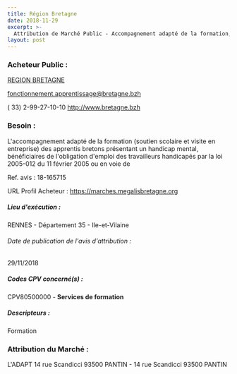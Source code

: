 ```yaml
---
title: Région Bretagne
date: 2018-11-29
excerpt: >-
  Attribution de Marché Public - Accompagnement adapté de la formation, en complément du droit commun, des apprentis bretons présentant un handicap mental , dans les Centres de Formation d'Apprentis
layout: post
---
```


### Acheteur Public : 
<a href="/acheteur-137/siren-233500016"> REGION BRETAGNE</a><br/>



fonctionnement.apprentissage@bretagne.bzh

( 33) 2-99-27-10-10
http://www.bretagne.bzh
### Besoin :

L'accompagnement adapté de la formation (soutien scolaire et visite en entreprise) des apprentis bretons présentant un handicap mental, bénéficiaires de l'obligation d'emploi des travailleurs handicapés par la loi 2005-012 du 11 février 2005 ou en voie de

Ref. avis : 18-165715

URL Profil Acheteur : https://marches.megalisbretagne.org

##### Lieu d'exécution :

RENNES - Département 35 - Ile-et-Vilaine

###### Date de publication de l'avis d'attribution : 
29/11/2018

##### Codes CPV concerné(s) :
CPV80500000 - **Services de formation** <br/>

##### Descripteurs :
Formation <br/>

### Attribution du Marché :
L'ADAPT 14 rue Scandicci 93500 PANTIN - 14 rue Scandicci 93500 PANTIN <br/>
